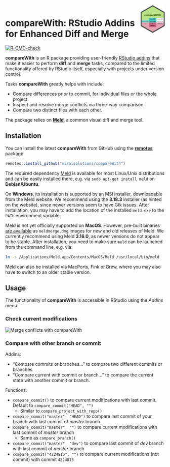 
<!-- README.md is generated from README.Rmd. Please edit that file -->

<img src="man/figures/compareWith.svg" align="right" width="15%" height="15%"/>

# compareWith: RStudio Addins for Enhanced Diff and Merge

<!-- badges: start -->

[![R-CMD-check](https://github.com/miraisolutions/compareWith/workflows/R-CMD-check/badge.svg)](https://github.com/miraisolutions/compareWith/actions)
<!-- badges: end -->

**compareWith** is an R package providing user-friendly [RStudio
addins](https://rstudio.github.io/rstudioaddins/) that make it easier to
perform **diff** and **merge** tasks, compared to the limited
functionality offered by RStudio itself, especially with projects under
version control.

Tasks **compareWith** greatly helps with include:

-   Compare differences prior to commit, for individual files or the
    whole project.
-   Inspect and resolve merge conflicts via three-way comparison.
-   Compare two distinct files with each other.

The package relies on [**Meld**](http://meldmerge.org/), a common visual
diff and merge tool.

## Installation

You can install the latest **compareWith** from GitHub using the
[**remotes**](https://CRAN.R-project.org/package=remotes) package

``` r
remotes::install_github("miraisolutions/compareWith")
```

The required dependency [Meld](http://meldmerge.org) is available for
most Linux/Unix distributions and can be easily installed there,
e.g. via `sudo apt-get install meld` on **Debian/Ubuntu**.

On **Windows**, its installation is supported by an MSI installer,
downloadable from the Meld website. We recommend using the **3.18.3**
installer (as hinted on the website), since newer versions seem to have
Gtk issues. After installation, you may have to add the location of the
installed `meld.exe` to the `PATH` environment variable.

Meld is not yet officially supported on **MacOS**. However, pre-built
binaries [are available](https://github.com/yousseb/meld/releases) as
`meldmerge.dmg` images for new and old releases of Meld. We currently
recommend using Meld **3.16.0**, as newer versions do not appear to be
stable. After installation, you need to make sure `meld` can be launched
from the command line, e.g. via:

``` bash
ln -s /Applications/Meld.app/Contents/MacOS/Meld /usr/local/bin/meld
```

Meld can also be installed via MacPorts, Fink or Brew, where you may
also have to switch to an older stable version.

## Usage

The functionality of **compareWith** is accessible in RStudio using the
*Addins* menu.

### Check current modifications

![Merge conflicts with
compareWith](man/figures/compareWith-RStudioAddins.gif)

### Compare with other branch or commit

Addins:

  - “Compare commits or branches…” to compare two different commits or
    branches
  - “Compare current with commit or branch…” to compare the current
    state with another commit or branch.

Functions:

  - `compare_commit()` to compare current modifications with last
    commit. Default to `compare_commit("HEAD", "")`
      - Similar to `compare_project_with_repo()`
  - `compare_commit("master", "HEAD")` to compare last commit of your
    branch with last commit of *master* branch
  - `compare_commit("master", "")` to compare current modifications with
    last commit of *master* branch
      - Same as `compare_branch()`
  - `compare_commit("master", "dev")` to compare last commit of *dev*
    branch with last commit of *master* branch
  - `compare_commit("4224815", "")` to compare current modifications
    (not commit) with commit `4224815`
